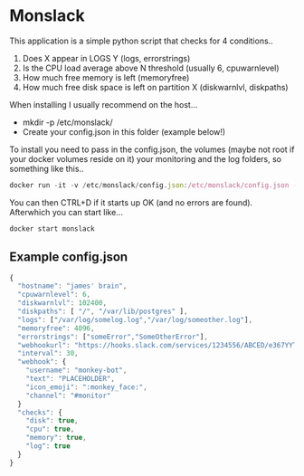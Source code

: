 # Monslack #

This application is a simple python script that checks for 4 conditions..

1. Does X appear in LOGS Y (logs, errorstrings)
2. Is the CPU load average above N threshold (usually 6, cpuwarnlevel)
3. How much free memory is left (memoryfree)
4. How much free disk space is left on partition X (diskwarnlvl, diskpaths)

When installing I usually recommend on the host...

* mkdir -p /etc/monslack/
* Create your config.json in this folder (example below!)

To install you need to pass in the config.json, the volumes (maybe not root if your docker volumes reside on it) your monitoring and the log folders, so something like this..

```javascript
docker run -it -v /etc/monslack/config.json:/etc/monslack/config.json -v /var/lib/postgresql:/var/lib/postgresql -v /var/log/:/var/log/ --name monslack monslack:0.1
```

You can then CTRL+D if it starts up OK (and no errors are found). Afterwhich you can start like...

```javascript
docker start monslack
```

## Example config.json ##

```javascript
{
  "hostname": "james' brain",
  "cpuwarnlevel": 6,
  "diskwarnlvl": 102400,
  "diskpaths": [ "/", "/var/lib/postgres" ],
  "logs": ["/var/log/somelog.log","/var/log/someother.log"],
  "memoryfree": 4096,
  "errorstrings": ["someError","SomeOtherError"],
  "webhookurl": "https://hooks.slack.com/services/1234556/ABCED/e367YYT90Tavy4stqnw3DF",
  "interval": 30,
  "webhook": {
    "username": "monkey-bot",
    "text": "PLACEHOLDER",
    "icon_emoji": ":monkey_face:",
    "channel": "#monitor"
  }
  "checks": {
    "disk": true,
    "cpu": true,
    "memory": true,
    "log": true
  }
}
```
